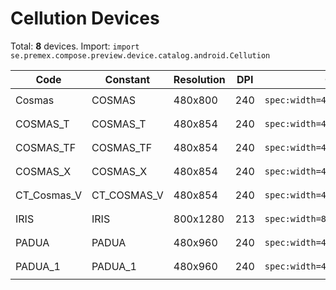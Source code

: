 # Cellution Devices

Total: **8** devices. Import: `import se.premex.compose.preview.device.catalog.android.Cellution`

| Code | Constant | Resolution | DPI | Compose Spec | Preview Usage |
|------|----------|------------|-----|-------------|---------------|
| Cosmas | COSMAS | 480x800 | 240 | `spec:width=480px,height=800px,dpi=240` | `@Preview(device = Cellution.COSMAS)` |
| COSMAS_T | COSMAS_T | 480x854 | 240 | `spec:width=480px,height=854px,dpi=240` | `@Preview(device = Cellution.COSMAS_T)` |
| COSMAS_TF | COSMAS_TF | 480x854 | 240 | `spec:width=480px,height=854px,dpi=240` | `@Preview(device = Cellution.COSMAS_TF)` |
| COSMAS_X | COSMAS_X | 480x854 | 240 | `spec:width=480px,height=854px,dpi=240` | `@Preview(device = Cellution.COSMAS_X)` |
| CT_Cosmas_V | CT_COSMAS_V | 480x854 | 240 | `spec:width=480px,height=854px,dpi=240` | `@Preview(device = Cellution.CT_COSMAS_V)` |
| IRIS | IRIS | 800x1280 | 213 | `spec:width=800px,height=1280px,dpi=213` | `@Preview(device = Cellution.IRIS)` |
| PADUA | PADUA | 480x960 | 240 | `spec:width=480px,height=960px,dpi=240` | `@Preview(device = Cellution.PADUA)` |
| PADUA_1 | PADUA_1 | 480x960 | 240 | `spec:width=480px,height=960px,dpi=240` | `@Preview(device = Cellution.PADUA_1)` |

<!-- Generated automatically. Do not edit manually. -->
